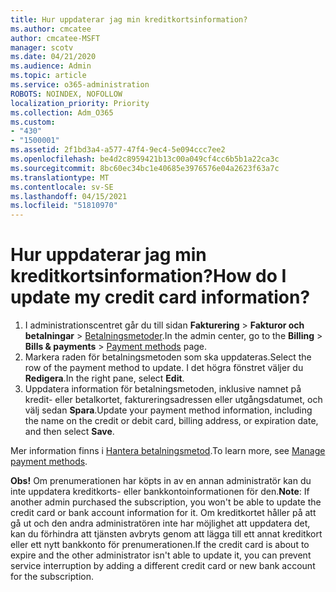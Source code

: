 ```yaml
---
title: Hur uppdaterar jag min kreditkortsinformation?
ms.author: cmcatee
author: cmcatee-MSFT
manager: scotv
ms.date: 04/21/2020
ms.audience: Admin
ms.topic: article
ms.service: o365-administration
ROBOTS: NOINDEX, NOFOLLOW
localization_priority: Priority
ms.collection: Adm_O365
ms.custom:
- "430"
- "1500001"
ms.assetid: 2f1bd3a4-a577-47f4-9ec4-5e094ccc7ee2
ms.openlocfilehash: be4d2c8959421b13c00a049cf4cc6b5b1a22ca3c
ms.sourcegitcommit: 8bc60ec34bc1e40685e3976576e04a2623f63a7c
ms.translationtype: MT
ms.contentlocale: sv-SE
ms.lasthandoff: 04/15/2021
ms.locfileid: "51810970"
---
```

# <a name="how-do-i-update-my-credit-card-information"></a><span data-ttu-id="36766-102">Hur uppdaterar jag min kreditkortsinformation?</span><span class="sxs-lookup"><span data-stu-id="36766-102">How do I update my credit card information?</span></span>

1. <span data-ttu-id="36766-103">I administrationscentret går du till sidan **Fakturering** > **Fakturor och betalningar** > [Betalningsmetoder](https://go.microsoft.com/fwlink/p/?linkid=2018806).</span><span class="sxs-lookup"><span data-stu-id="36766-103">In the admin center, go to the **Billing** > **Bills & payments** > [Payment methods](https://go.microsoft.com/fwlink/p/?linkid=2018806) page.</span></span>
2. <span data-ttu-id="36766-104">Markera raden för betalningsmetoden som ska uppdateras.</span><span class="sxs-lookup"><span data-stu-id="36766-104">Select the row of the payment method to update.</span></span> <span data-ttu-id="36766-105">I det högra fönstret väljer du **Redigera**.</span><span class="sxs-lookup"><span data-stu-id="36766-105">In the right pane, select **Edit**.</span></span>
3. <span data-ttu-id="36766-106">Uppdatera information för betalningsmetoden, inklusive namnet på kredit- eller betalkortet, faktureringsadressen eller utgångsdatumet, och välj sedan **Spara**.</span><span class="sxs-lookup"><span data-stu-id="36766-106">Update your payment method information, including the name on the credit or debit card, billing address, or expiration date, and then select **Save**.</span></span>

<span data-ttu-id="36766-107">Mer information finns i [Hantera betalningsmetod](https://docs.microsoft.com/microsoft-365/commerce/billing-and-payments/manage-payment-methods).</span><span class="sxs-lookup"><span data-stu-id="36766-107">To learn more, see [Manage payment methods](https://docs.microsoft.com/microsoft-365/commerce/billing-and-payments/manage-payment-methods).</span></span>

<span data-ttu-id="36766-108">**Obs!** Om prenumerationen har köpts in av en annan administratör kan du inte uppdatera kreditkorts- eller bankkontoinformationen för den.</span><span class="sxs-lookup"><span data-stu-id="36766-108">**Note**: If another admin purchased the subscription, you won't be able to update the credit card or bank account information for it.</span></span> <span data-ttu-id="36766-109">Om kreditkortet håller på att gå ut och den andra administratören inte har möjlighet att uppdatera det, kan du förhindra att tjänsten avbryts genom att lägga till ett annat kreditkort eller ett nytt bankkonto för prenumerationen.</span><span class="sxs-lookup"><span data-stu-id="36766-109">If the credit card is about to expire and the other administrator isn't able to update it, you can prevent service interruption by adding a different credit card or new bank account for the subscription.</span></span>